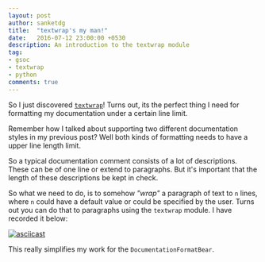 ```yaml
---
layout: post
author: sanketdg
title:  "textwrap's my man!"
date:   2016-07-12 23:00:00 +0530
description: An introduction to the textwrap module
tag:
- gsoc
- textwrap
- python
comments: true
---
```


So I just discovered [`textwrap`](https://docs.python.org/3/library/textwrap.html)!
Turns out, its the perfect thing I need for formatting my documentation under a
certain line limit.

Remember how I talked about supporting two different documentation styles in my
previous post? Well both kinds of formatting needs to have a upper line length
limit.

So a typical documentation comment consists of a lot of descriptions. These can
be of one line or extend to paragraphs. But it's important that the length
of these descriptions be kept in check.

So what we need to do, is to somehow *"wrap"* a paragraph of text to `n` lines,
where `n` could have a default value or could be specified by the user.
Turns out you can do that to paragraphs using the ``textwrap`` module. I have
recorded it below:

[![asciicast](https://asciinema.org/a/6zltnywo6c5gkwlbck1d0h11r.png)](https://asciinema.org/a/6zltnywo6c5gkwlbck1d0h11r)

This really simplifies my work for the `DocumentationFormatBear`.

